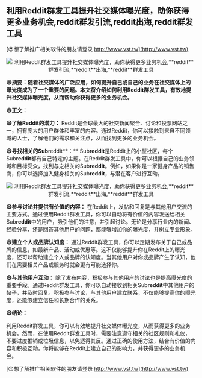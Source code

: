 ## **利用Reddit群发工具提升社交媒体曝光度，助你获得更多业务机会,**reddit**群发引流,**reddit**出海,**reddit**群发工具**

[😍想了解推广相关软件的朋友请登录 http://www.vst.tw](http://www.vst.tw)

 <center><img src="https://vst.tw/MP4/tuiguang/png/3.png" alt="利用Reddit群发工具提升社交媒体曝光度，助你获得更多业务机会,**reddit**群发引流,**reddit**出海,**reddit**群发工具"></center>

**😄摘要：随着社交媒体的广泛应用，如何提升自己或自己的业务在社交媒体上的曝光度成为了一个重要的问题。本文将介绍如何利用Reddit群发工具，有效地提升社交媒体曝光度，从而帮助你获得更多的业务机会。**

**😄正文：**

**😄了解Reddit的潜力：**
Reddit是全球最大的社交新闻聚合、讨论和投票网站之一，拥有庞大的用户群体和丰富的内容。通过Reddit，你可以接触到来自不同领域的人士，了解他们的需求和关注点，从而找到更多的业务机会。

**😄寻找相关的Sub**reddit**：**
Sub**reddit**是Reddit上的小型社区，每个Sub**reddit**都有自己特定的主题。在Reddit群发工具中，你可以根据自己的业务领域和目标受众，找到与之相关的Sub**reddit**。例如，如果你是一家健身产品的销售商，你可以选择加入健身相关的Sub**reddit**，与潜在客户进行互动。

 <center><img src="https://vst.tw/MP4/tuiguang/png/4.png" alt="利用Reddit群发工具提升社交媒体曝光度，助你获得更多业务机会,**reddit**群发引流,**reddit**出海,**reddit**群发工具"></center>

**😄参与讨论并提供有价值的内容：**
在Reddit上，发帖和回复是与其他用户交流的主要方式。通过使用Reddit群发工具，你可以自动将有价值的内容发送给相关Sub**reddit**中的用户，吸引他们的注意，并引起讨论。无论是分享行业内的新闻、经验分享，还是回答其他用户的问题，都能够增加你的曝光度，并树立专业形象。

**😄建立个人或品牌认知度：**
通过Reddit群发工具，你可以定期发布关于自己或品牌的信息，如最新产品、活动或优惠等。这不仅能够提升你在Reddit上的曝光度，还可以帮助建立个人或品牌的认知度。当其他用户对你或品牌产生了认知，他们在需要相关产品或服务时就会更有可能选择你。

**😄与其他用户互动：**
除了发布内容，积极参与其他用户的讨论也是提高曝光度的重要手段。通过Reddit群发工具，你可以自动接收到相关Sub**reddit**中其他用户的帖子，并及时回复。积极参与讨论，与其他用户建立联系，不仅能够提高你的曝光度，还能够建立信任和长期合作的关系。

**😄结论：**

利用Reddit群发工具，你可以有效地提升社交媒体曝光度，从而获得更多的业务机会。然而，在使用Reddit群发工具时，需要注意遵守相关的社区规则和礼仪，不要过度推销或垃圾信息，以免适得其反。通过正确的使用方法，结合有价值的内容和积极互动，你将能够在Reddit上建立自己的影响力，并获得更多的业务机会。

[😍想了解推广相关软件的朋友请登录 http://www.vst.tw](http://www.vst.tw)



